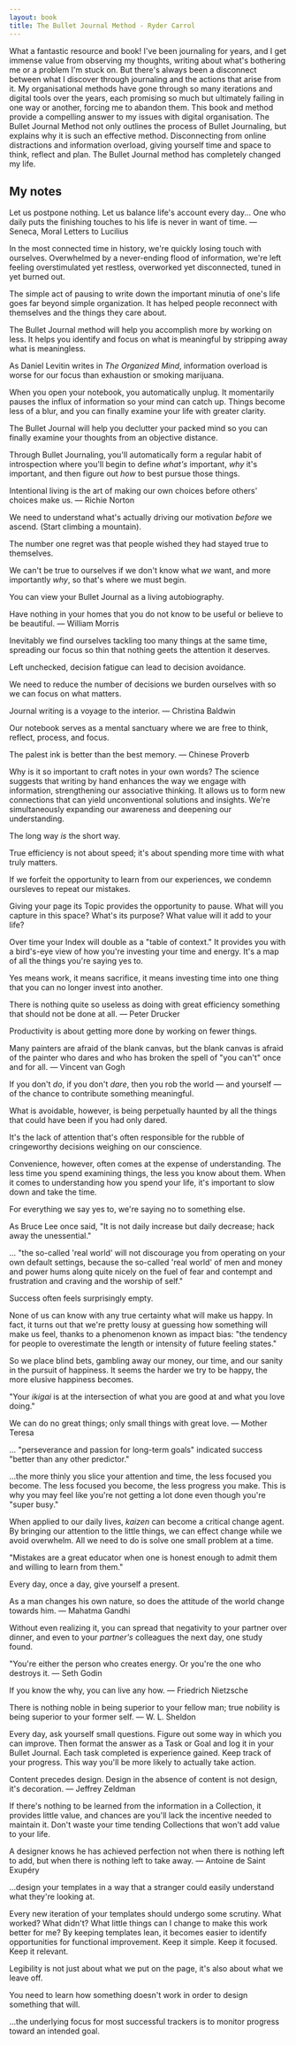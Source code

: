 ```yaml
---
layout: book
title: The Bullet Journal Method - Ryder Carrol 
---
```


What a fantastic resource and book! I've been journaling for years, and I get immense value from observing my thoughts, writing about what's bothering me or a problem I'm stuck on. But there's always been a disconnect between what I discover through journaling and the actions that arise from it. My organisational methods have gone through so many iterations and digital tools over the years, each promising so much but ultimately failing in one way or another, forcing me to abandon them. This book and method provide a compelling answer to my issues with digital organisation. The Bullet Journal Method not only outlines the process of Bullet Journaling, but explains why it is such an effective method. Disconnecting from online distractions and information overload, giving yourself time and space to think, reflect and plan. The Bullet Journal method has completely changed my life.   

<!--more-->

## My notes

Let us postpone nothing. Let us balance life's account every day... One who daily puts the finishing touches to his life is never in want of time. — Seneca, Moral Letters to Lucilius

In the most connected time in history, we're quickly losing touch with ourselves. Overwhelmed by a never-ending flood of information, we're left feeling overstimulated yet restless, overworked yet disconnected, tuned in yet burned out.

The simple act of pausing to write down the important minutia of one's life goes far beyond simple organization. It has helped people reconnect with themselves and the things they care about.

The Bullet Journal method will help you accomplish more by working on less. It helps you identify and focus on what is meaningful by stripping away what is meaningless.

As Daniel Levitin writes in _The Organized Mind_, information overload is worse for our focus than exhaustion or smoking marijuana.

When you open your notebook, you automatically unplug. It momentarily pauses the influx of information so your mind can catch up. Things become less of a blur, and you can finally examine your life with greater clarity.

The Bullet Journal will help you declutter your packed mind so you can finally examine your thoughts from an objective distance.

Through Bullet Journaling, you'll automatically form a regular habit of introspection where you'll begin to define _what's_ important, _why_ it's important, and then figure out _how_ to best pursue those things.

Intentional living is the art of making our own choices before others' choices make us. — Richie Norton

We need to understand what's actually driving our motivation _before_ we ascend. (Start climbing a mountain).

The number one regret was that people wished they had stayed true to themselves.

We can't be true to ourselves if we don't know what _we_ want, and more importantly _why_, so that's where we must begin.

You can view your Bullet Journal as a living autobiography.

Have nothing in your homes that you do not know to be useful or believe to be beautiful. — William Morris

Inevitably we find ourselves tackling too many things at the same time, spreading our focus so thin that nothing geets the attention it deserves.

Left unchecked, decision fatigue can lead to decision avoidance.

We need to reduce the number of decisions we burden ourselves with so we can focus on what matters.

Journal writing is a voyage to the interior. — Christina Baldwin

Our notebook serves as a mental sanctuary where we are free to think, reflect, process, and focus.

The palest ink is better than the best memory. — Chinese Proverb

Why is it so important to craft notes in your own words? The science suggests that writing by hand enhances the way we engage with information, strengthening our associative thinking. It allows us to form new connections that can yield unconventional solutions and insights. We're simultaneously expanding our awareness and deepening our understanding.

The long way _is_ the short way.

True efficiency is not about speed; it's about spending more time with what truly matters.

If we forfeit the opportunity to learn from our experiences, we condemn oursleves to repeat our mistakes.

Giving your page its Topic provides the opportunity to pause. What will you capture in this space? What's its purpose? What value will it add to your life?

Over time your Index will double as a "table of context." It provides you with a bird's-eye view of how you're investing your time and energy. It's a map of all the things you're saying yes to.

Yes means work, it means sacrifice, it means investing time into one thing that you can no longer invest into another.

There is nothing quite so useless as doing with great efficiency something that should not be done at all. — Peter Drucker

Productivity is about getting more done by working on fewer things.

Many painters are afraid of the blank canvas, but the blank canvas is afraid of the painter who dares and who has broken the spell of "you can't" once and for all. — Vincent van Gogh

If you don't _do_, if you don't _dare_, then you rob the world — and yourself — of the chance to contribute something meaningful.

What is avoidable, however, is being perpetually haunted by all the things that could have been if you had only dared.

It's the lack of attention that's often responsible for the rubble of cringeworthy decisions weighing on our conscience.

Convenience, however, often comes at the expense of understanding. The less time you spend examining things, the less you know about them. When it comes to understanding how you spend your life, it's important to slow down and take the time.

For everything we say yes to, we're saying no to something else.

As Bruce Lee once said, "It is not daily increase but daily decrease; hack away the unessential."

... "the so-called 'real world' will not discourage you from operating on your own default settings, because the so-called 'real world' of men and money and power hums along quite nicely on the fuel of fear and contempt and frustration and craving and the worship of self."

Success often feels surprisingly empty.

None of us can know with any true certainty what will make us happy. In fact, it turns out that we're pretty lousy at guessing how something will make us feel, thanks to a phenomenon known as impact bias: "the tendency for people to overestimate the length or intensity of future feeling states."

So we place blind bets, gambling away our money, our time, and our sanity in the pursuit of happiness. It seems the harder we try to be happy, the more elusive happiness becomes.

"Your _ikigai_ is at the intersection of what you are good at and what you love doing."

We can do no great things; only small things with great love. — Mother Teresa

... "perseverance and passion for long-term goals" indicated success "better than any other predictor."

...the more thinly you slice your attention and time, the less focused you become. The less focused you become, the less progress you make. This is why you may feel like you're not getting a lot done even though you're "super busy."

When applied to our daily lives, _kaizen_ can become a critical change agent. By bringing our attention to the little things, we can effect change while we avoid overwhelm. All we need to do is solve one small problem at a time.

"Mistakes are a great educator when one is honest enough to admit them and willing to learn from them."

Every day, once a day, give yourself a present.

As a man changes his own nature, so does the attitude of the world change towards him. — Mahatma Gandhi

Without even realizing it, you can spread that negativity to your partner over dinner, and even to your _partner's_ colleagues the next day, one study found.

"You're either the person who creates energy. Or you're the one who destroys it. — Seth Godin

If you know the why, you can live any how. — Friedrich Nietzsche

There is nothing noble in being superior to your fellow man; true nobility is being superior to your former self. — W. L. Sheldon

Every day, ask yourself small questions. Figure out some way in which you can improve. Then format the answer as a Task or Goal and log it in your Bullet Journal. Each task completed is experience gained. Keep track of your progress. This way you'll be more likely to actually take action.

Content precedes design. Design in the absence of content is not design, it's decoration. — Jeffrey Zeldman

If there's nothing to be learned from the information in a Collection, it provides little value, and chances are you'll lack the incentive needed to maintain it. Don't waste your time tending Collections that won't add value to your life.

A designer knows he has achieved perfection not when there is nothing left to add, but when there is nothing left to take away. — Antoine de Saint Exupéry

...design your templates in a way that a stranger could easily understand what they're looking at.

Every new iteration of your templates should undergo some scrutiny. What worked? What didn't? What little things can I change to make this work better for me? By keeping templates lean, it becomes easier to identify opportunities for functional improvement. Keep it simple. Keep it focused. Keep it relevant.

Legibility is not just about what we put on the page, it's also about what we leave off.

You need to learn how something doesn't work in order to design something that will.

...the underlying focus for most successful trackers is to monitor progress toward an intended goal.
